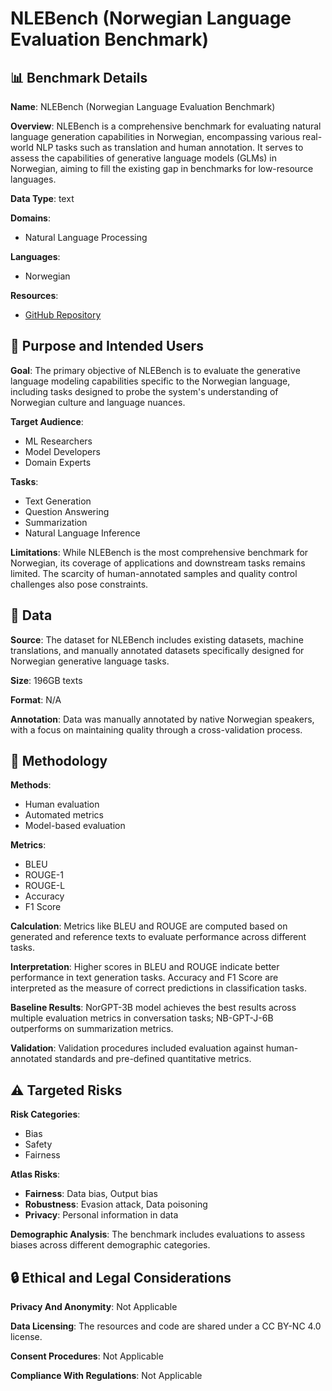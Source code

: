 # NLEBench (Norwegian Language Evaluation Benchmark)

## 📊 Benchmark Details

**Name**: NLEBench (Norwegian Language Evaluation Benchmark)

**Overview**: NLEBench is a comprehensive benchmark for evaluating natural language generation capabilities in Norwegian, encompassing various real-world NLP tasks such as translation and human annotation. It serves to assess the capabilities of generative language models (GLMs) in Norwegian, aiming to fill the existing gap in benchmarks for low-resource languages.

**Data Type**: text

**Domains**:
- Natural Language Processing

**Languages**:
- Norwegian

**Resources**:
- [GitHub Repository](https://github.com/Smartmedia-AI/NorGLM)

## 🎯 Purpose and Intended Users

**Goal**: The primary objective of NLEBench is to evaluate the generative language modeling capabilities specific to the Norwegian language, including tasks designed to probe the system's understanding of Norwegian culture and language nuances.

**Target Audience**:
- ML Researchers
- Model Developers
- Domain Experts

**Tasks**:
- Text Generation
- Question Answering
- Summarization
- Natural Language Inference

**Limitations**: While NLEBench is the most comprehensive benchmark for Norwegian, its coverage of applications and downstream tasks remains limited. The scarcity of human-annotated samples and quality control challenges also pose constraints.

## 💾 Data

**Source**: The dataset for NLEBench includes existing datasets, machine translations, and manually annotated datasets specifically designed for Norwegian generative language tasks.

**Size**: 196GB texts

**Format**: N/A

**Annotation**: Data was manually annotated by native Norwegian speakers, with a focus on maintaining quality through a cross-validation process.

## 🔬 Methodology

**Methods**:
- Human evaluation
- Automated metrics
- Model-based evaluation

**Metrics**:
- BLEU
- ROUGE-1
- ROUGE-L
- Accuracy
- F1 Score

**Calculation**: Metrics like BLEU and ROUGE are computed based on generated and reference texts to evaluate performance across different tasks.

**Interpretation**: Higher scores in BLEU and ROUGE indicate better performance in text generation tasks. Accuracy and F1 Score are interpreted as the measure of correct predictions in classification tasks.

**Baseline Results**: NorGPT-3B model achieves the best results across multiple evaluation metrics in conversation tasks; NB-GPT-J-6B outperforms on summarization metrics.

**Validation**: Validation procedures included evaluation against human-annotated standards and pre-defined quantitative metrics.

## ⚠️ Targeted Risks

**Risk Categories**:
- Bias
- Safety
- Fairness

**Atlas Risks**:
- **Fairness**: Data bias, Output bias
- **Robustness**: Evasion attack, Data poisoning
- **Privacy**: Personal information in data

**Demographic Analysis**: The benchmark includes evaluations to assess biases across different demographic categories.

## 🔒 Ethical and Legal Considerations

**Privacy And Anonymity**: Not Applicable

**Data Licensing**: The resources and code are shared under a CC BY-NC 4.0 license.

**Consent Procedures**: Not Applicable

**Compliance With Regulations**: Not Applicable
